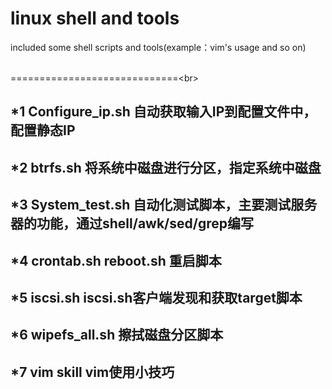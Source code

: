 # linux shell and tools
included some shell scripts and tools(example：vim's usage and so on)

<br>=============================\<br>
## *1 Configure_ip.sh             自动获取输入IP到配置文件中，配置静态IP
## *2 btrfs.sh                    将系统中磁盘进行分区，指定系统中磁盘
## *3 System_test.sh              自动化测试脚本，主要测试服务器的功能，通过shell/awk/sed/grep编写
## *4 crontab.sh reboot.sh        重启脚本
## *5 iscsi.sh                    iscsi.sh客户端发现和获取target脚本
## *6 wipefs_all.sh               擦拭磁盘分区脚本
## *7 vim skill                   vim使用小技巧
